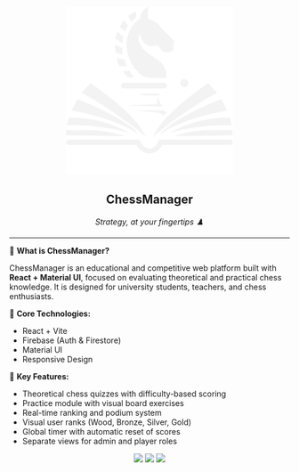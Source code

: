 <p align="center">
  <picture>
    <source media="(prefers-color-scheme: dark)" srcset="https://raw.githubusercontent.com/SergioRP18/LOGO-ChessManager/4f20d2c96ebb8842aaa7a08ecfc640d976131f44/Logo%20ChessManager%20-%20Dark.svg">
    <img alt="ChessManager Logo" src="https://raw.githubusercontent.com/SergioRP18/LOGO-ChessManager/4f20d2c96ebb8842aaa7a08ecfc640d976131f44/Logo%20ChessManager.svg" width="300">
  </picture>
</p>

<h2 align="center"><strong>ChessManager</strong></h2>
<p align="center"><em>Strategy, at your fingertips ♟️</em></p>

---

🎯 **What is ChessManager?**

ChessManager is an educational and competitive web platform built with **React + Material UI**, focused on evaluating theoretical and practical chess knowledge. It is designed for university students, teachers, and chess enthusiasts.

🔐 **Core Technologies:**
- React + Vite
- Firebase (Auth & Firestore)
- Material UI
- Responsive Design

🧠 **Key Features:**
- Theoretical chess quizzes with difficulty-based scoring
- Practice module with visual board exercises
- Real-time ranking and podium system
- Visual user ranks (Wood, Bronze, Silver, Gold)
- Global timer with automatic reset of scores
- Separate views for admin and player roles



<p align="center">
  <img src="https://img.shields.io/badge/React-2025-blue" />
  <img src="https://img.shields.io/badge/Firebase-integrated-orange" />
  <img src="https://img.shields.io/badge/Material--UI-responsive%20design-blueviolet" />
</p>
